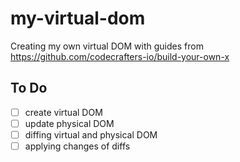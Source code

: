 # my-virtual-dom
Creating my own virtual DOM with guides from https://github.com/codecrafters-io/build-your-own-x


## To Do
- [ ] create virtual DOM
- [ ] update physical DOM
- [ ] diffing virtual and physical DOM
- [ ] applying changes of diffs